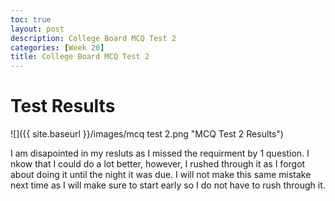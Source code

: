 ```yaml
---
toc: true
layout: post
description: College Board MCQ Test 2
categories: [Week 20]
title: College Board MCQ Test 2
---
```


# Test Results

![]({{ site.baseurl }}/images/mcq test 2.png "MCQ Test 2 Results")

I am disapointed in my resluts as I missed the requirment by 1 question. I nkow that I could do a lot better, however, I rushed through it as I forgot about doing it until the night it was due. I will not make this same mistake next time as I will make sure to start early so I do not have to rush through it.


